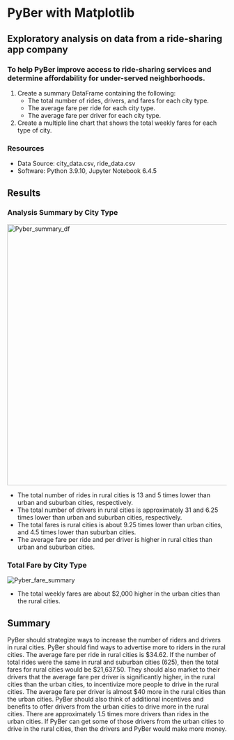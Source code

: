 # PyBer with Matplotlib

## Exploratory analysis on data from a ride-sharing app company
### To help PyBer improve access to ride-sharing services and determine affordability for under-served neighborhoods.
1. Create a summary DataFrame containing the following:
    - The total number of rides, drivers, and fares for each city type.
    - The average fare per ride for each city type.
    - The average fare per driver for each city type.
2. Create a multiple line chart that shows the total weekly fares for each type of city.

### Resources
- Data Source: city_data.csv, ride_data.csv
- Software: Python 3.9.10, Jupyter Notebook 6.4.5

## Results
### Analysis Summary by City Type
<img width="599" alt="Pyber_summary_df" src="https://user-images.githubusercontent.com/100643519/162642941-f229a426-0312-4f58-bfb2-44288531f466.png">

- The total number of rides in rural cities is 13 and 5 times lower than urban and suburban cities, respectively.
- The total number of drivers in rural cities is approximately 31 and 6.25 times lower than urban and suburban cities, respectively.
- The total fares is rural cities is about 9.25 times lower than urban cities, and 4.5 times lower than suburban cities.
- The average fare per ride and per driver is higher in rural cities than urban and suburban cities.

### Total Fare by City Type
![Pyber_fare_summary](https://user-images.githubusercontent.com/100643519/162642996-6a7d7c44-a565-4b5d-9011-ba5e47dc5be0.png)
    
- The total weekly fares are about $2,000 higher in the urban cities than the rural cities.

## Summary
PyBer should strategize ways to increase the number of riders and drivers in rural cities. PyBer should find ways to advertise more to riders in the rural cities. The average fare per ride in rural cities is $34.62. If the number of total rides were the same in rural and suburban cities (625), then the total fares for rural cities would be $21,637.50. They should also market to their drivers that the average fare per driver is significantly higher, in the rural cities than the urban cities, to incentivize more people to drive in the rural cities. The average fare per driver is almost $40 more in the rural cities than the urban cities. PyBer should also think of additional incentives and benefits to offer drivers from the urban cities to drive more in the rural cities. There are approximately 1.5 times more drivers than rides in the urban cities. If PyBer can get some of those drivers from the urban cities to drive in the rural cities, then the drivers and PyBer would make more money.
